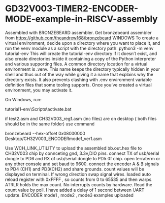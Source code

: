 # GD32V003-TIMER2-ENCODER-MODE-example-in-RISCV-assembly

Assembled with BRONZEBEARD assembler. Get bronzebeard assembler from https://github.com/theandrew168/bronzebeard WINDOWS To create a virtual environment, decide upon a directory where you want to place it, and run the venv module as a script with the directory path: python3 -m venv tutorial-env This will create the tutorial-env directory if it doesn’t exist, and also create directories inside it containing a copy of the Python interpreter and various supporting files. A common directory location for a virtual environment is .venv. This name keeps the directory typically hidden in your shell and thus out of the way while giving it a name that explains why the directory exists. It also prevents clashing with .env environment variable definition files that some tooling supports. Once you’ve created a virtual environment, you may activate it.

On Windows, run:

tutorial1-env\Scripts\activate.bat

if test2.asm and CH32V003_reg1.asm (inc files) are on desktop ( both files should be in the same folder) use command

bronzebeard --hex-offset 0x08000000 Desktop/CH32V003_ENCODERmode1_ver1.asm

Use WCH_LINK_UTILITY to upload the assembled bb.out.hex file to CH32V003 chip by connceting gnd, 3.3v,DIO pins. connect TX of usb/serial dongle to PD6 and RX of usb/serial dongle to PD5 0f chip. open terraterm or any other console and set baud to 9600. connect the encoder A & B signals to  PD4 (CH1) and PD3(CH2) and share grounds. count values will be displayed on terminal. If wrong direction swap signal wires. loaded auto reload register with 0xFFFF , so counts from 0 to 65535 and then warps. ATRLR holds the max count. No interrupts counts by hardware. Read the count value by poll. I have added a delay of 1 second between UART update. ENCODER mode1 , mode2 , mode3 examples uploaded
